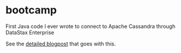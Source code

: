 # bootcamp

First Java code I ever wrote to connect to Apache Cassandra through DataStax Enterprise

See the [detailed blogpost](http://www.bluefigs.com/tech/loading-data-into-cassandra-using-java/) that goes with this.



